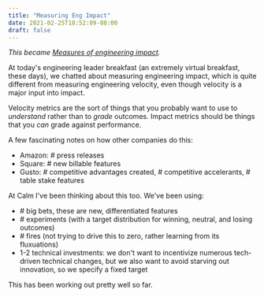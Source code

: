 ```yaml
---
title: "Measuring Eng Impact"
date: 2021-02-25T18:52:09-08:00
draft: false
---
```


*This became [Measures of engineering impact](https://lethain.com/measures-of-engineering-impact/).*


At today's engineering leader breakfast (an extremely virtual breakfast, these days),
we chatted about measuring engineering impact, which is quite different from measuring
engineering velocity, even though velocity is a major input into impact.

Velocity metrics are the sort of things that you probably want to use to *understand* rather
than to *grade* outcomes. Impact metrics should be things that you *can* grade against performance.

A few fascinating notes on how other companies do this:

* Amazon: # press releases
* Square: # new billable features
* Gusto: # competitive advantages created, # competitive accelerants, # table stake features

At Calm I've been thinking about this too.  We've been using:

* \# big bets, these are new, differentiated features
* \# experiments (with a target distribution for winning, neutral, and losing outcomes)
* \# fires (not trying to drive this to zero, rather learning from its fluxuations)
* 1-2 technical investments: we don't want to incentivize numerous tech-driven technical changes, but we also want to avoid starving out innovation, so we specify a fixed target

This has been working out pretty well so far.
